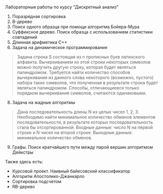 Лабораторные работы по курсу "Дискретный анализ"
1. Поразрядная сортировка
2. B-дерево
4. Поиск одного образца при помощи алгоритма Бойера-Мура
5. Суффиксное дерево. Поиск образца с использованием статистики совпадений
6. Длинная арифметика C++
7. Задача на динамическое программирование
> Задана строка S состоящая из n прописных букв латинского алфавита. Вычеркиванием из этой строки некоторых символов можно получить другую строку, которая будет являться палиндромом. Требуется найти количество способов вычеркивания из данного слова некоторого (возможно, пустого) набора таких символов, что полученная в результате строка будет являться палиндромом. Способы, отличающиееся только порядком вычеркивания символов, считаются одинаковыми.
8. Задача на жадные алгоритмы
> Дана последовательность длины N из целых чисел 1, 2, 3. Необходимо найти минимальное количество обменов элементов последовательности, в результате которых последовательность стала бы отсортированной. Входные данные: число N на первой строке и N чисел на второй строке. Выходные данные: минимальное количество обменов.
9. Графы. Поиск кратчайшего пути между парой вершин алгоритмом Дейкстры

Также здесь есть:
* Курсовой проект. Наивный байесовский классификатор
* Алгоритм Апостолико-Джанкарло
* Сортировка подсчетом
* RB-дерево
